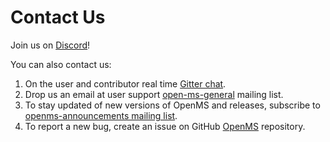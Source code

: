 Contact Us
=========

Join us on [Discord](https://discord.gg/WxynEEsf5X)!

You can also contact us:

1. On the user and contributor real time [Gitter chat](https://gitter.im/OpenMS/OpenMS).
2. Drop us an email at user support [open-ms-general](https://sourceforge.net/projects/open-ms/lists/open-ms-general)
   mailing list.
3. To stay updated of new versions of OpenMS and releases, subscribe to 
   [openms-announcements mailing list](https://sourceforge.net/projects/open-ms/lists/open-ms-announcements).
4. To report a new bug, create an issue on GitHub [OpenMS](https://github.com/OpenMS/OpenMS/issues) repository.
